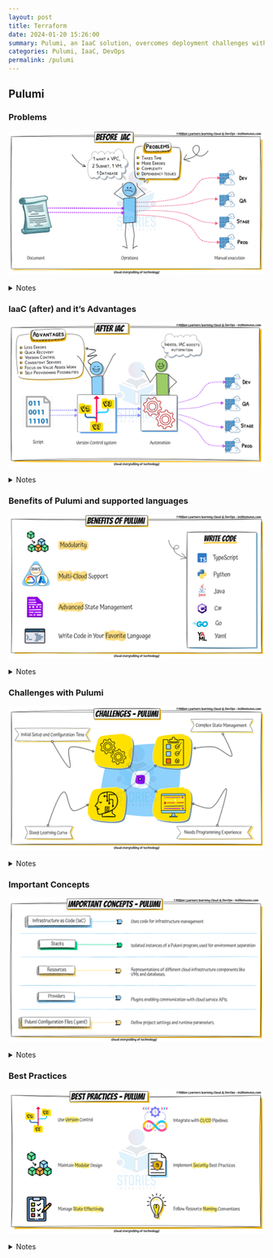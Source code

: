 ```yaml
---
layout: post
title: Terraform
date: 2024-01-20 15:26:00
summary: Pulumi, an IaaC solution, overcomes deployment challenges with multi-language support and notable benefits. Users should be mindful of challenges, while emphasizing key concepts and best practices for effective implementation.
categories: Pulumi, IaaC, DevOps
permalink: /pulumi
---
```


## Pulumi

### Problems

![Image](/images/pulumi/Problems-terraform.gif "Problems")

<details>
    <summary>Notes</summary>
    <ul>
        <li>Takes time</li>
        <li>More Errors</li>
        <li>Complexity</li>
        <li>Dependency issue</li>
    </ul>
</details>

### IaaC (after) and it’s Advantages

![Image](/images/pulumi/After-IAAC.gif "IaaC (after) and it’s Advantages")

<details>
    <summary>Notes</summary>
<ul>
    <li>Advantages
        <ul>
            <li>Less Errors</li>
            <li>Quick Recoverhy</li>
            <li>Version Control</li>
            <li>Consistent servers</li>
            <li>Focus on value added work</li>
            <li>Self provisioning possibilities</li>
        </ul>
    </li>
</ul>

</details>

### Benefits of Pulumi and supported languages

![Image](/images/pulumi/Benifits-pulumi.gif "Benefits of Pulumi and supported languages")

<details>
    <summary>Notes</summary>
    <ul>
        <li><strong>Benefits</strong>
            <ul>
                <li>Modularity</li>
                <li>Multi-cloud support</li>
                <li>Advanced State Management</li>
                <li>Write code in your favorite language</li>
            </ul>
        </li>
    </ul>
    <ul>
        <li><strong>Supported Languages</strong>
            <ul>
                <li>Typescript</li>
                <li>Python</li>
                <li>Java</li>
                <li>C#</li>
                <li>Go</li>
                <li>YAML</li>
            </ul>
        </li>
    </ul>
</details>

### Challenges with Pulumi

![Image](/images/pulumi/chalanges-pulumi.gif "Challenges with Pulumi")

<details>
    <summary>Notes</summary>
    <ul>
        <li>Initial setup configuration time</li>
        <li>Steep learning curve</li>
        <li>Complex state management</li>
        <li>Needs programming experience</li>
    </ul>
</details>

### Important Concepts

![Image](/images/pulumi/Important-concepts-pulumi.gif "Important Concepts")

<details>
    <summary>Notes</summary>
<ul>
    <li>Infrastructure as Code (IaC): Uses code for infrastructure management</li>
    <li>Stacks: Isolated instances of a Pulumi program, used for environment separation</li>
    <li>Resources: Representations of different cloud infrastructure components like VMs and databases.</li>
    <li>Providers: Plugins enabling communication with cloud service APIs.</li>
    <li>Pulumi Configuration Files (.yaml): Define project settings and runtime parameters</li>
</ul>


</details>

### Best Practices

![Image](/images/pulumi/Best-Practices-pulumi.gif "Best Practices")

<details>
    <summary>Notes</summary>
<ul>
    <li>Use Version Control</li>
    <li>Maintain Modular Design</li>
    <li>Manage State Effectively</li>
    <li>Integrate with CI/CD Pipelines</li>
    <li>Implement Security Best Practices</li>
    <li>Follow Resource Naming Conventions</li>
</ul>
</details>
